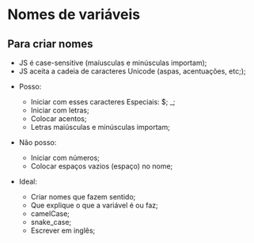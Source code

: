 # Nomes de variáveis

## Para criar nomes 

* JS é case-sensitive (maíusculas e minúsculas importam);
* JS aceita a cadeia de caracteres Unicode (aspas, acentuações, etc;);

- Posso:
    * Iniciar com esses caracteres Especiais: $; _;
    * Iniciar com letras;
    * Colocar acentos;
    * Letras maiúsculas e minúsculas importam;

- Não posso: 
    + Iniciar com números;
    + Colocar espaços vazios (espaço) no nome;

- Ideal:
    * Criar nomes que fazem sentido;
    * Que explique o que a variável é ou faz;
    * camelCase;
    * snake_case;
    * Escrever em inglês;